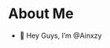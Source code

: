 # About Me
- 🥋 Hey Guys, I’m @Ainxzy
<!---
Ainxzy/Ainxzy is a ✨ special ✨ repository because its `README.md` (this file) appears on your GitHub profile.
You can click the Preview link to take a look at your changes.
--->
